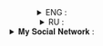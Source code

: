 <details align = "center">
<summary>ENG : </summary>

###### This library is designed to work with the Genword site API

###### example :
```
from genwordAPI import genwordAPI
generator = genwordAPI()
print(generator.anime().nameEn)
```
</details>

<details align = "center">
<summary>RU : </summary>

###### Эта библиотека предназначена для работы с API сайта Genword.

###### Пример :
```
from genwordAPI import genwordAPI
generator = genwordAPI()
print(generator.anime().nameRu)
````
</details>

<details align = "center">
<summary>𝐌𝐲 𝐒𝐨𝐜𝐢𝐚𝐥 𝐍𝐞𝐭𝐰𝐨𝐫𝐤 : </summary>
 <br>
 <a href = "https://vk.com/Proxy1Mallet" target="_blank">
 <img src = "https://img.shields.io/badge/𝐕𝐊-92000a?style=for-the-badge&logo=vk&logoColor=red">
 </br>
 <br>
 <a href = "https://t.me/Proxy1Mallet" target="_blank">
 <img src = "https://img.shields.io/badge/𝐓𝐄𝐋𝐄𝐆𝐑𝐀𝐌-92000a?style=for-the-badge&logo=tg&logoColor=red">
 </br>
</details>
